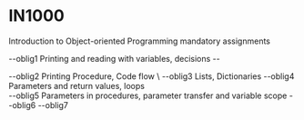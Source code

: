 # IN1000

Introduction to Object-oriented Programming mandatory assignments

--oblig1 Printing and reading with variables, decisions --

--oblig2 Printing Procedure, Code flow \\
--oblig3 Lists, Dictionaries
--oblig4 Parameters and return values, loops  
--oblig5 Parameters in procedures, parameter transfer and variable scope 
--oblig6 
--oblig7
 

